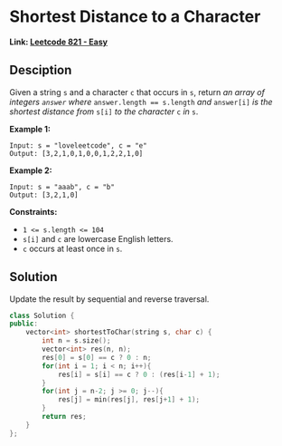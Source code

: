 # Shortest Distance to a Character

**Link: [Leetcode 821 - Easy](https://leetcode.com/problems/shortest-distance-to-a-character/)**



## Desciption

Given a string `s` and a character `c` that occurs in `s`, return *an array of integers `answer` where* `answer.length == s.length` *and* `answer[i]` *is the shortest distance from* `s[i]` *to the character* `c` *in* `s`.

 

**Example 1:**

```
Input: s = "loveleetcode", c = "e"
Output: [3,2,1,0,1,0,0,1,2,2,1,0]
```

**Example 2:**

```
Input: s = "aaab", c = "b"
Output: [3,2,1,0]
```

 

**Constraints:**

- `1 <= s.length <= 104`
- `s[i]` and `c` are lowercase English letters.
- `c` occurs at least once in `s`.



## Solution

Update the result by sequential and reverse traversal.

```c++
class Solution {
public:
    vector<int> shortestToChar(string s, char c) {
        int n = s.size();
        vector<int> res(n, n);
        res[0] = s[0] == c ? 0 : n;
        for(int i = 1; i < n; i++){
            res[i] = s[i] == c ? 0 : (res[i-1] + 1);
        }
        for(int j = n-2; j >= 0; j--){
            res[j] = min(res[j], res[j+1] + 1);
        }
        return res;
    }
};
```
